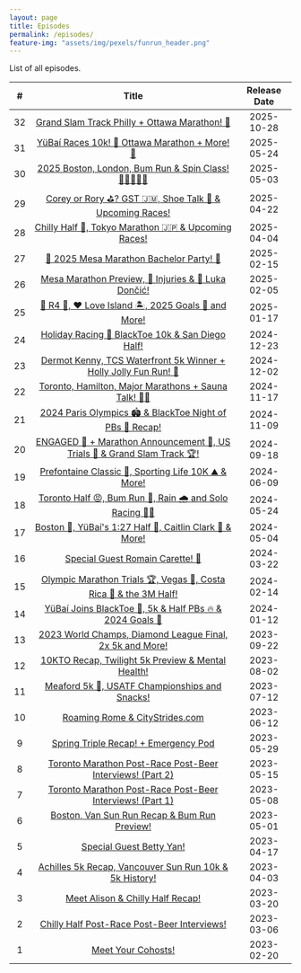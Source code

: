 ```yaml
---
layout: page
title: Episodes
permalink: /episodes/
feature-img: "assets/img/pexels/funrun_header.png"
---
```


List of all episodes.

|   #   |                                                           Title                                                            | Release Date |
| :---: | :------------------------------------------------------------------------------------------------------------------------: | :----------: |
|  32   |              [Grand Slam Track Philly + Ottawa Marathon! 🎉](https://r4podcast.com/2025/10/28/Episode-32.html)              |  2025-10-28  |
|  31   |              [YüBaí Races 10k! 🏅 Ottawa Marathon + More! 🥳](https://r4podcast.com/2025/05/24/Episode-31.html)              |  2025-05-24  |
|  30   |            [2025 Boston, London, Bum Run & Spin Class! 🎽🎽🎽🚴‍♂️](https://r4podcast.com/2025/05/03/Episode-30.html)             |  2025-05-03  |
|  29   |         [Corey or Rory ⛳? GST 🇯🇲, Shoe Talk 👟 & Upcoming Races!](https://r4podcast.com/2025/04/22/Episode-29.html)          |  2025-04-22  |
|  28   |           [Chilly Half 🥶, Tokyo Marathon 🇯🇵 & Upcoming Races!](https://r4podcast.com/2025/04/04/Episode-28.html)            |  2025-04-04  |
|  27   |                 [🥳 2025 Mesa Marathon Bachelor Party! 🥳](https://r4podcast.com/2025/02/15/Episode-27.html)                 |  2025-02-15  |
|  26   |           [Mesa Marathon Preview, 🤕 Injuries & 🏀 Luka Dončić!](https://r4podcast.com/2025/02/05/Episode-26.html)           |  2025-02-05  |
|  25   |            [🎊 R4 🎊, ❤️ Love Island 🏝️, 2025 Goals 🎯 and More!](https://r4podcast.com/2025/01/17/Episode-25.html)             |  2025-01-17  |
|  24   |            [Holiday Racing 🎄 BlackToe 10k & San Diego Half!](https://r4podcast.com/2024/12/23/Episode-24.html)             |  2024-12-23  |
|  23   |    [Dermot Kenny, TCS Waterfront 5k Winner + Holly Jolly Fun Run! 🎅](https://r4podcast.com/2024/12/02/Episode-23.html)     |  2024-12-02  |
|  22   |           [Toronto, Hamilton, Major Marathons + Sauna Talk! 🧖‍♂️](https://r4podcast.com/2024/11/17/Episode-22.html)           |  2024-11-17  |
|  21   |         [2024 Paris Olympics 🏟️ & BlackToe Night of PBs 🥳 Recap!](https://r4podcast.com/2024/11/09/Episode-21.html)         |  2024-11-09  |
|  20   | [ENGAGED 💍 + Marathon Announcement 🍻, US Trials 🏁 & Grand Slam Track 🏆!](https://r4podcast.com/2024/09/18/Episode-20.html) |  2024-09-18  |
|  19   |           [Prefontaine Classic 🏃, Sporting Life 10K ⛰️ & More!](https://r4podcast.com/2024/06/09/Episode-19.html)           |  2024-06-09  |
|  18   |          [Toronto Half 😡, Bum Run 🍑, Rain 🌧️ and Solo Racing 🏃‍♀️](https://r4podcast.com/2024/05/24/Episode-18.html)           |  2024-05-24  |
|  17   |         [Boston 🦄, YüBaí's 1:27 Half 🥳, Caitlin Clark 🏀 & More!](https://r4podcast.com/2024/05/04/Episode-17.html)         |  2024-05-04  |
|  16   |                    [Special Guest Romain Carette! 🥳](https://r4podcast.com/2024/03/22/Episode-16.html)                     |  2024-03-22  |
|  15   |    [Olympic Marathon Trials 🏆, Vegas 🎰, Costa Rica 🌴 & the 3M Half!](https://r4podcast.com/2024/02/14/Episode-15.html)     |  2024-02-14  |
|  14   |         [YüBaí Joins BlackToe 🥳, 5k & Half PBs 🔥 & 2024 Goals 🎯](https://r4podcast.com/2024/01/12/Episode-14.html)         |  2024-01-12  |
|  13   |        [2023 World Champs, Diamond League Final, 2x 5k and More!](https://r4podcast.com/2023/09/22/Episode-13.html)        |  2023-09-22  |
|  12   |           [10KTO Recap, Twilight 5k Preview & Mental Health!](https://r4podcast.com/2023/08/02/Episode-12.html)            |  2023-08-02  |
|  11   |             [Meaford 5k 🥇, USATF Championships and Snacks!](https://r4podcast.com/2023/07/12/Episode-11.html)              |  2023-07-12  |
|  10   |                     [Roaming Rome & CityStrides.com](https://r4podcast.com/2023/06/12/Episode-10.html)                     |  2023-06-12  |
|   9   |                  [Spring Triple Recap! + Emergency Pod](https://r4podcast.com/2023/05/29/Episode-9.html)                   |  2023-05-29  |
|   8   |        [Toronto Marathon Post-Race Post-Beer Interviews! (Part 2)](https://r4podcast.com/2023/05/15/Episode-8.html)        |  2023-05-15  |
|   7   |        [Toronto Marathon Post-Race Post-Beer Interviews! (Part 1)](https://r4podcast.com/2023/05/08/Episode-7.html)        |  2023-05-08  |
|   6   |              [Boston, Van Sun Run Recap & Bum Run Preview!](https://r4podcast.com/2023/05/01/Episode-6.html)               |  2023-05-01  |
|   5   |                        [Special Guest Betty Yan!](https://r4podcast.com/2023/04/17/Episode-5.html)                         |  2023-04-17  |
|   4   |         [Achilles 5k Recap, Vancouver Sun Run 10k & 5k History!](https://r4podcast.com/2023/04/03/Episode-4.html)          |  2023-04-03  |
|   3   |                    [Meet Alison & Chilly Half Recap!](https://r4podcast.com/2023/03/20/Episode-3.html)                     |  2023-03-20  |
|   2   |               [Chilly Half Post-Race Post-Beer Interviews!](https://r4podcast.com/2023/03/06/Episode-2.html)               |  2023-03-06  |
|   1   |                           [Meet Your Cohosts!](https://r4podcast.com/2023/02/20/Episode-1.html)                            |  2023-02-20  |
